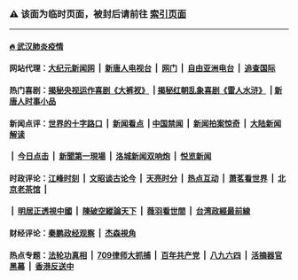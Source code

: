 ### ⚠️ 该面为临时页面，被封后请前往 [索引页面](../link4.md)

---

#### [🔥 武汉肺炎疫情](http://178.128.183.167:10000/videos/corona/)

#### 网站代理：[大纪元新闻网](http://178.128.183.167:10080/gb/) &nbsp;|&nbsp; [新唐人电视台](http://178.128.183.167:8808/gb/) &nbsp;|&nbsp; [网门](http://178.128.183.167:11000/) &nbsp;|&nbsp; [自由亚洲电台](http://178.128.183.167:9800/mandarin/) &nbsp;|&nbsp; [追查国际](http://178.128.183.167:10010/)

#### 热门喜剧：[揭秘央视运作喜剧《大裤衩》](http://178.128.183.167:10000/videos/res/big-shorts/) &nbsp;|&nbsp;[揭秘红朝乱象喜剧《雷人水浒》](http://178.128.183.167:10000/videos/res/OutlawsOfMarsh/) &nbsp;|&nbsp;[新唐人时事小品](http://178.128.183.167:10000/videos/res/comedy/)

#### 新闻点评：[世界的十字路口](http://178.128.183.167/tanghao/) &nbsp;|&nbsp; [新闻看点](http://178.128.183.167/news-insight/) &nbsp;|&nbsp;[中国禁闻](http://178.128.183.167/ntdtv-news/) &nbsp;|&nbsp; [新闻拍案惊奇](http://178.128.183.167/dayu/) &nbsp;|&nbsp; [大陆新闻解读](http://178.128.183.167/ntdtv-comedy/)
####   &nbsp;|&nbsp;  [今日点击](http://178.128.183.167/news-click/)  &nbsp;|&nbsp; [新聞第一現場](http://178.128.183.167/primary-scene/) &nbsp;|&nbsp; [洛城新闻双响炮](http://178.128.183.167/la-news/) &nbsp;|&nbsp; [悦览新闻](http://178.128.183.167/dingyue/)

#### 时政评论：[江峰时刻](http://178.128.183.167/today-in-history/) &nbsp;|&nbsp; [文昭谈古论今](http://178.128.183.167/wenzhao/) &nbsp;|&nbsp; [天亮时分](http://178.128.183.167/tianliang/) &nbsp;|&nbsp; [热点互动](http://178.128.183.167/ntdtv-rdhd/) &nbsp;|&nbsp; [萧茗看世界](http://178.128.183.167/simonegao/) &nbsp;|&nbsp; [北京老茶馆](http://178.128.183.167/teahouse/)  &nbsp;|&nbsp;  
####   &nbsp;|&nbsp;  [明居正透視中國](http://178.128.183.167/decoding-china/)  &nbsp;|&nbsp; [陳破空縱論天下](http://178.128.183.167/pokong/)  &nbsp;|&nbsp; [薇羽看世間](http://178.128.183.167/weiyu/)  &nbsp;|&nbsp; [台湾政經最前線](http://178.128.183.167/taiwan/)   

#### 财经评论：[秦鹏政经观察](http://178.128.183.167/qinpeng/) &nbsp;|&nbsp; [杰森視角 ](http://178.128.183.167/jason/)

#### 热点专题：[法轮功真相](http://178.128.183.167:10000/videos/truth.html) &nbsp;|&nbsp; [709律师大抓捕](http://178.128.183.167:10000/videos/709/) &nbsp;|&nbsp; [百年共产党](http://178.128.183.167:10000/videos/ccp.html) &nbsp;|&nbsp; [八九六四](http://178.128.183.167:10000/videos/88/)  &nbsp;|&nbsp; [活摘器官黑幕](http://178.128.183.167:10000/videos/res/Organs/)  &nbsp;|&nbsp; [香港反送中](http://178.128.183.167:10000/videos/res/hk/) 

<img src='http://gfw-breaker.win/link4.md' width='0px' height='0px'/>

